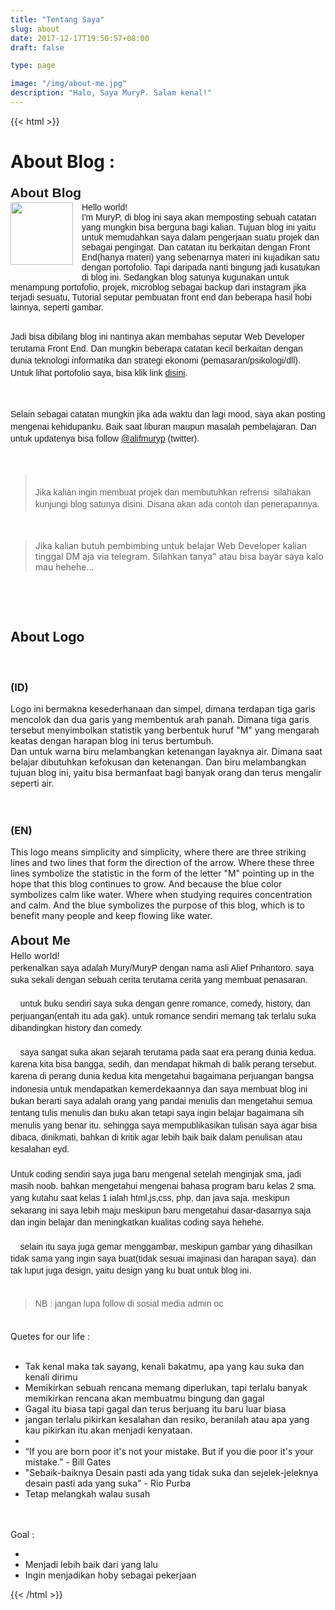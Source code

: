```yaml
---
title: "Tentang Saya"
slug: about
date: 2017-12-17T19:50:57+08:00
draft: false

type: page

image: "/img/about-me.jpg"
description: "Halo, Saya MuryP. Salam kenal!"
---
```


{{< html >}}
<h1>
About Blog :</h1>
<h2 style="line-height: 1.38; margin-bottom: 0pt; margin-top: 0pt; text-align: left;"><span style="font-family: &quot;arial&quot;; vertical-align: baseline; white-space: pre-wrap;">About Blog</span></h2>
<div class="separator" style="clear: both; text-align: center;">
<a href="https://1.bp.blogspot.com/-ItqsWwZOvp0/XTBMHbyrH9I/AAAAAAAAEYI/uoF_ZBbe2GgZ8r4phdp1AlRHA2Bq0jZbQCLcBGAs/s1600/1562115832012.png" style="clear: left; float: left; margin-bottom: 1em; margin-right: 1em;"><img border="0" height="100px" src="https://1.bp.blogspot.com/-ItqsWwZOvp0/XTBMHbyrH9I/AAAAAAAAEYI/uoF_ZBbe2GgZ8r4phdp1AlRHA2Bq0jZbQCLcBGAs/s200/1562115832012.png" width="100px" /></a></div>
<div><span style="font-family: arial; white-space: pre-wrap;">Hello world!</span></div><div><span style="font-family: arial; white-space: pre-wrap;">I'm MuryP, di blog ini saya akan memposting sebuah catatan yang mungkin bisa berguna bagi kalian. Tujuan blog ini yaitu untuk memudahkan saya dalam pengerjaan suatu projek dan sebagai pengingat. Dan catatan itu berkaitan dengan Front End(hanya materi) yang sebenarnya materi ini kujadikan satu dengan portofolio. Tapi daripada nanti bingung jadi kusatukan di blog ini. Sedangkan blog satunya kugunakan untuk menampung portofolio, projek, microblog sebagai backup dari instagram jika terjadi sesuatu, Tutorial seputar pembuatan front end dan beberapa hasil hobi lainnya, seperti gambar. </span></div><div><span style="font-family: arial; white-space: pre-wrap;"><br /></span></div><div dir="ltr" style="line-height: 1.38; margin-bottom: 0pt; margin-top: 0pt;"><p style="text-align: left;"><span style="font-family: arial;"><span style="white-space: pre-wrap;">Jadi bisa dibilang blog ini nantinya akan membahas seputar Web Developer terutama Front End. Dan mungkin beberapa catatan kecil berkaitan dengan dunia teknologi informatika dan strategi ekonomi (pemasaran/psikologi/dll). Untuk lihat portofolio saya, bisa klik link <a href="https://murypstudio.my.id" target="_blank">disini</a>.</span></span></p><p style="text-align: left;"><span style="font-family: arial;"><span style="white-space: pre-wrap;"><br /></span></span></p><p style="text-align: left;"><span style="font-family: arial;"><span style="white-space: pre-wrap;">Selain sebagai catatan mungkin jika ada waktu dan lagi mood, saya akan posting mengenai kehidupanku. Baik saat liburan maupun masalah pembelajaran. Dan untuk updatenya bisa follow <a href="https://twitter.com/alifmuryp" rel="nofollow" target="_blank">@alifmuryp</a> (twitter).</span></span></p><p style="text-align: left;"><span style="font-family: arial;"><span style="white-space: pre-wrap;"><br /></span></span></p><span style="font-family: arial;"><span style="white-space: pre-wrap;"><blockquote>
Jika kalian ingin membuat projek dan membutuhkan refrensi  silahakan kunjungi blog satunya disini. Disana akan ada contoh dan penerapannya.</blockquote><p>&nbsp;</p></span></span></div><blockquote>Jika kalian butuh pembimbing untuk belajar Web Developer kalian tinggal DM aja via telegram. Silahkan tanya" atau bisa bayar saya kalo mau hehehe...</blockquote><p>&nbsp;</p>
<div><br /></div><h2 style="text-align: left;">About Logo</h2><div><div><b><br /></b></div><h3 style="text-align: left;"><b>(ID)</b></h3><div>Logo ini bermakna kesederhanaan dan simpel, dimana terdapan tiga garis mencolok dan dua garis yang membentuk arah panah. Dimana tiga garis tersebut menyimbolkan statistik yang berbentuk huruf "M" yang mengarah keatas dengan harapan blog ini terus bertumbuh.&nbsp;</div><div>Dan untuk warna biru melambangkan ketenangan layaknya air. Dimana saat belajar dibutuhkan kefokusan dan ketenangan. Dan biru melambangkan tujuan blog ini, yaitu bisa bermanfaat bagi banyak orang dan terus mengalir seperti air.</div></div><div><br /></div><div><br /></div><h3 style="text-align: left;"><b>(EN)</b></h3><div>This logo means simplicity and simplicity, where there are three striking lines and two lines that form the direction of the arrow. Where these three lines symbolize the statistic in the form of the letter "M" pointing up in the hope that this blog continues to grow. And because the blue color symbolizes calm like water. Where when studying requires concentration and calm. And the blue symbolizes the purpose of this blog, which is to benefit many people and keep flowing like water.</div><br />
<h2 style="line-height: 1.38; margin-bottom: 0pt; margin-top: 0pt; text-align: left;"><span style="font-family: &quot;arial&quot;; vertical-align: baseline; white-space: pre-wrap;"><b>About Me</b></span></h2><div style="line-height: 1.38; margin-bottom: 0pt; margin-top: 0pt; text-align: left;">Hello world!&nbsp;</div><div dir="ltr" style="line-height: 1.38; margin-bottom: 0pt; margin-top: 0pt;"><span style="font-family: &quot;arial&quot;; vertical-align: baseline; white-space: pre-wrap;">perkenalkan saya adalah Mury/MuryP dengan nama asli Alief Prihantoro. saya suka sekali dengan sebuah cerita terutama cerita yang membuat penasaran.</span></div><div dir="ltr" style="line-height: 1.38; margin-bottom: 0pt; margin-top: 0pt;"><span style="font-family: &quot;arial&quot;; vertical-align: baseline; white-space: pre-wrap;"><br /></span></div>
<div dir="ltr" style="line-height: 1.38; margin-bottom: 0pt; margin-top: 0pt;">
<span style="font-family: &quot;arial&quot;; vertical-align: baseline; white-space: pre-wrap;">&nbsp;&nbsp;&nbsp; </span><span style="font-family: &quot;arial&quot;; vertical-align: baseline; white-space: pre-wrap;">untuk buku sendiri saya suka dengan genre romance, comedy, history, dan perjuangan(entah itu ada gak). untuk romance sendiri memang tak terlalu suka </span><span style="font-family: arial; white-space: pre-wrap;">dibandingkan history dan comedy.</span></div><div dir="ltr" style="line-height: 1.38; margin-bottom: 0pt; margin-top: 0pt;"><span style="font-family: &quot;arial&quot;; vertical-align: baseline; white-space: pre-wrap;"><br /></span></div>
<div dir="ltr" style="line-height: 1.38; margin-bottom: 0pt; margin-top: 0pt;">
<span style="font-family: &quot;arial&quot;; vertical-align: baseline; white-space: pre-wrap;">&nbsp;&nbsp;&nbsp; </span><span style="font-family: &quot;arial&quot;; vertical-align: baseline; white-space: pre-wrap;">saya sangat suka akan sejarah terutama pada saat era perang dunia kedua. karena kita bisa bangga, sedih, dan mendapat hikmah di balik perang tersebut. karena di perang dunia kedua kita mengetahui bagaimana perjuangan bangsa indonesia untuk mendapatkan </span><span style="vertical-align: baseline;">kemerdekaannya&nbsp;</span><span style="font-family: arial; white-space: pre-wrap;">dan saya membuat blog ini bukan berarti saya adalah orang yang pandai menulis dan mengetahui semua tentang tulis menulis dan buku akan tetapi saya ingin belajar bagaimana sih menulis yang benar itu. sehingga saya mempublikasikan tulisan saya agar bisa dibaca, dinikmati, bahkan di kritik agar lebih baik baik dalam penulisan atau kesalahan eyd.</span></div><div dir="ltr" style="line-height: 1.38; margin-bottom: 0pt; margin-top: 0pt;"><span style="font-family: arial; white-space: pre-wrap;"><br /></span></div><div dir="ltr" style="line-height: 1.38; margin-bottom: 0pt; margin-top: 0pt;">U<span style="font-family: arial; white-space: pre-wrap;">ntuk coding sendiri saya juga baru mengenal setelah menginjak sma, jadi masih noob. bahkan mengetahui mengenai bahasa program baru kelas 2 sma. yang kutahu saat kelas 1 ialah html,js,css, php, dan java saja. meskipun sekarang ini saya lebih maju meskipun baru mengetahui dasar-dasarnya saja dan ingin belajar dan meningkatkan kualitas coding saya hehehe.</span></div><div dir="ltr" style="line-height: 1.38; margin-bottom: 0pt; margin-top: 0pt;"><span style="font-family: arial; white-space: pre-wrap;"><br /></span></div>
<div dir="ltr" style="line-height: 1.38; margin-bottom: 0pt; margin-top: 0pt;">
<span style="font-family: &quot;arial&quot;; vertical-align: baseline; white-space: pre-wrap;">&nbsp;&nbsp;&nbsp; </span><span style="font-family: &quot;arial&quot;; vertical-align: baseline; white-space: pre-wrap;">selain itu saya juga gemar menggambar, meskipun gambar yang dihasilkan tidak sama yang ingin saya buat(tidak sesuai imajinasi dan harapan saya). dan tak luput juga design, yaitu design yang ku buat untuk blog ini.</span></div><div dir="ltr" style="line-height: 1.38; margin-bottom: 0pt; margin-top: 0pt;"><span style="font-family: arial;"><span style="white-space: pre-wrap;"><br /></span></span>
<blockquote class="tr_bq">
<span style="font-family: &quot;arial&quot;; vertical-align: baseline; white-space: pre-wrap;">NB : jangan lupa follow di sosial media admin oc</span></blockquote>
</div>
<div dir="ltr" style="line-height: 1.38; margin-bottom: 0pt; margin-top: 0pt;">
<span style="font-family: &quot;arial&quot;; vertical-align: baseline; white-space: pre-wrap;"><br /></span></div>
<div>
Quetes for our life :<br />
<br />
<ul>
<li>Tak kenal maka tak sayang, kenali bakatmu, apa yang kau suka dan&nbsp; kenali dirimu</li>
<li>Memikirkan sebuah rencana memang diperlukan, tapi terlalu banyak memikirkan rencana akan membuatmu bingung dan gagal</li>
<li>Gagal itu biasa tapi gagal dan terus berjuang itu baru luar biasa</li>
<li>jangan terlalu pikirkan kesalahan dan resiko, beranilah atau apa yang kau pikirkan itu akan menjadi kenyataan.</li><li></li><li>“If you are born poor it's not your mistake. But if you die poor it's your mistake.” - Bill Gates&nbsp;</li><li>"Sebaik-baiknya Desain pasti ada yang tidak suka dan sejelek-jeleknya desain pasti ada yang suka" - Rio Purba</li><li>Tetap melangkah walau susah</li>
</ul>
<br />
<br />
Goal :<br />
<ul>
<li></li><li>Menjadi lebih baik dari yang lalu</li><li>Ingin menjadikan hoby sebagai pekerjaan</li>
</ul>
</div>

{{< /html >}}